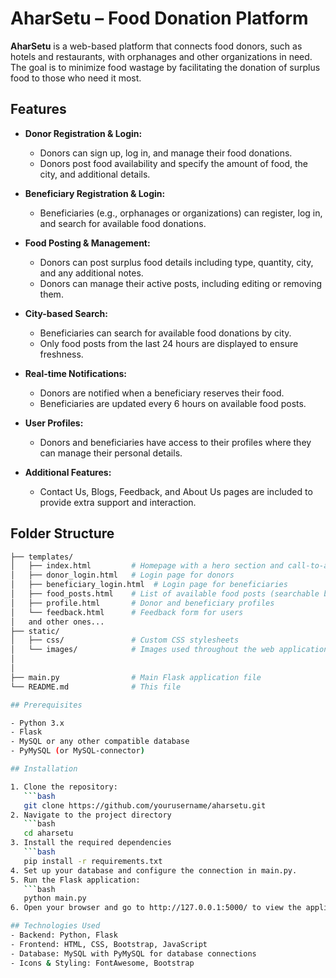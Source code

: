 # AharSetu – Food Donation Platform

**AharSetu** is a web-based platform that connects food donors, such as hotels and restaurants, with orphanages and other organizations in need. The goal is to minimize food wastage by facilitating the donation of surplus food to those who need it most.

## Features

- **Donor Registration & Login:**
  - Donors can sign up, log in, and manage their food donations.
  - Donors post food availability and specify the amount of food, the city, and additional details.
  
- **Beneficiary Registration & Login:**
  - Beneficiaries (e.g., orphanages or organizations) can register, log in, and search for available food donations.
  
- **Food Posting & Management:**
  - Donors can post surplus food details including type, quantity, city, and any additional notes.
  - Donors can manage their active posts, including editing or removing them.
  
- **City-based Search:**
  - Beneficiaries can search for available food donations by city.
  - Only food posts from the last 24 hours are displayed to ensure freshness.
  
- **Real-time Notifications:**
  - Donors are notified when a beneficiary reserves their food.
  - Beneficiaries are updated every 6 hours on available food posts.
  
- **User Profiles:**
  - Donors and beneficiaries have access to their profiles where they can manage their personal details.

- **Additional Features:**
  - Contact Us, Blogs, Feedback, and About Us pages are included to provide extra support and interaction.

## Folder Structure

```bash
├── templates/
│   ├── index.html         # Homepage with a hero section and call-to-action
│   ├── donor_login.html   # Login page for donors
│   ├── beneficiary_login.html  # Login page for beneficiaries
│   ├── food_posts.html    # List of available food posts (searchable by city)
│   ├── profile.html       # Donor and beneficiary profiles
│   └── feedback.html      # Feedback form for users
│   and other ones...
├── static/
│   ├── css/               # Custom CSS stylesheets
│   └── images/            # Images used throughout the web application
│  
│
├── main.py                # Main Flask application file
└── README.md              # This file

## Prerequisites

- Python 3.x
- Flask
- MySQL or any other compatible database
- PyMySQL (or MySQL-connector)

## Installation

1. Clone the repository:
   ```bash
   git clone https://github.com/yourusername/aharsetu.git
2. Navigate to the project directory
   ```bash
   cd aharsetu
3. Install the required dependencies
   ```bash
   pip install -r requirements.txt
4. Set up your database and configure the connection in main.py.
5. Run the Flask application:
   ```bash
   python main.py
6. Open your browser and go to http://127.0.0.1:5000/ to view the application.

## Technologies Used
- Backend: Python, Flask
- Frontend: HTML, CSS, Bootstrap, JavaScript
- Database: MySQL with PyMySQL for database connections
- Icons & Styling: FontAwesome, Bootstrap
